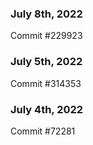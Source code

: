 ### July 8th, 2022

Commit #229923

### July 5th, 2022

Commit #314353


### July 4th, 2022

Commit #72281
